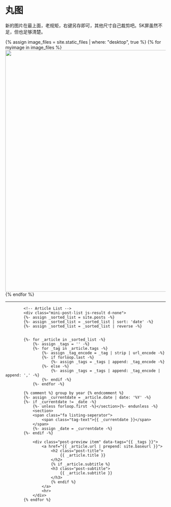 # 丸图


新的图片在最上面，老规矩，右键另存即可，其他尺寸自己裁剪吧。5K屏虽然不足，但也足够清楚。


{% assign image_files = site.static_files | where: "desktop", true %}
{% for myimage in image_files %}
<img src="{{ myimage.path }}" width="760px">
<br>
{% endfor %}


---



            <!-- Article List -->
			<div class="mini-post-list js-result d-none">
			{%- assign _sorted_list = site.posts -%}
			{%- assign _sorted_list = _sorted_list | sort: 'date' -%}
			{%- assign _sorted_list = _sorted_list | reverse -%}


			{%- for _article in _sorted_list -%}
				{%- assign _tags = '' -%}
				{%- for _tag in _article.tags -%}
					{%- assign _tag_encode = _tag | strip | url_encode -%}
					{%- if forloop.last -%}
						{%- assign _tags = _tags | append: _tag_encode -%}
					{%- else -%}
						{%- assign _tags = _tags | append: _tag_encode | append: ',' -%}
					{%- endif -%}
				{%- endfor -%}

			{% comment %} group by year {% endcomment %}
			{%- assign _currentdate = _article.date | date: '%Y' -%}
			{%- if _currentdate != _date -%}
				{%- unless forloop.first -%}</section>{%- endunless -%}
				<section>
				<span class="fa listing-seperator">
					<span class="tag-text">{{ _currentdate }}</span>
				</span>
				{%- assign _date = _currentdate -%}
			{%- endif -%}

				<div class="post-preview item" data-tags="{{ _tags }}">
				    <a href="{{ _article.url | prepend: site.baseurl }}">
				        <h2 class="post-title">
                            {{ _article.title }}
				        </h2>
				        {% if _article.subtitle %}
				        <h3 class="post-subtitle">
				            {{ _article.subtitle }}
				        </h3>
				        {% endif %}
				    </a>
					<hr>
				</div>
			{% endfor %}

